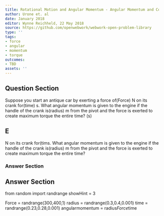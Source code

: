 ```yaml
---
title: Rotational Motion and Angular Momentum - Angular Momentum and Conservation
author: Urone et. al
date: January 2018
editor: Wynne Reichheld, 22 May 2018
source: https://github.com/openwebwork/webwork-open-problem-library
type: ''
tags:
- force
- angular
- momentum
- torque
outcomes:
- TBD
assets: ''
---
```


## Question Section 

Suppose you start an antique car by exerting a force of(Force) N on its crank for(time) s. What angular momentum is given to the engine if the handle of the crank is(radius) m from the pivot and the force is exerted to create maximum torque the entire time?
(s)

## E
N on its crank for(tims. What angular momentum is given to the engine if the handle of the crank is(radius) m from the pivot and the force is exerted to create maximum torque the entire time?
### Answer Section


## Answer Section

from random import randrange
showHint = 3

Force = randrange(300,400,1)
radius = randrange(0.3,0.4,0.001)
time = randrange(0.23,0.28,0.001)
angularmomentum = radius*Force*time